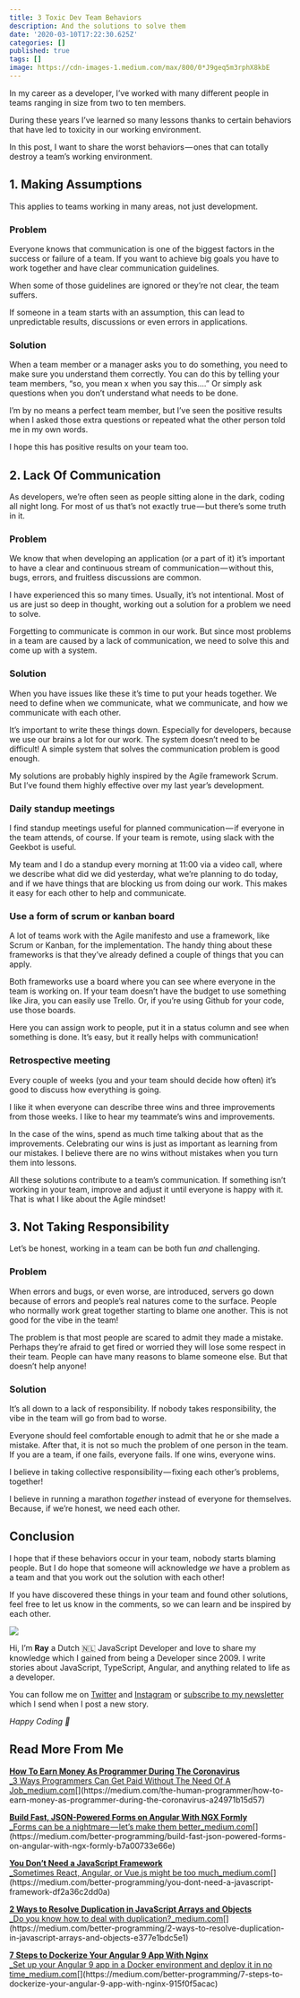 ```yaml
---
title: 3 Toxic Dev Team Behaviors
description: And the solutions to solve them
date: '2020-03-10T17:22:30.625Z'
categories: []
published: true
tags: []
image: https://cdn-images-1.medium.com/max/800/0*J9geq5m3rphX8kbE
---
```


In my career as a developer, I’ve worked with many different people in teams ranging in size from two to ten members.

During these years I’ve learned so many lessons thanks to certain behaviors that have led to toxicity in our working environment.

In this post, I want to share the worst behaviors — ones that can totally destroy a team’s working environment.

## **1\. Making Assumptions**

This applies to teams working in many areas, not just development.

### **Problem**

Everyone knows that communication is one of the biggest factors in the success or failure of a team. If you want to achieve big goals you have to work together and have clear communication guidelines.

When some of those guidelines are ignored or they’re not clear, the team suffers.

If someone in a team starts with an assumption, this can lead to unpredictable results, discussions or even errors in applications.

### **Solution**

When a team member or a manager asks you to do something, you need to make sure you understand them correctly. You can do this by telling your team members, “so, you mean x when you say this….” Or simply ask questions when you don’t understand what needs to be done.

I’m by no means a perfect team member, but I’ve seen the positive results when I asked those extra questions or repeated what the other person told me in my own words.

I hope this has positive results on your team too.

## **2\. Lack Of Communication**

As developers, we’re often seen as people sitting alone in the dark, coding all night long. For most of us that’s not exactly true — but there’s some truth in it.

### **Problem**

We know that when developing an application (or a part of it) it’s important to have a clear and continuous stream of communication — without this, bugs, errors, and fruitless discussions are common.

I have experienced this so many times. Usually, it’s not intentional. Most of us are just so deep in thought, working out a solution for a problem we need to solve.

Forgetting to communicate is common in our work. But since most problems in a team are caused by a lack of communication, we need to solve this and come up with a system.

### **Solution**

When you have issues like these it’s time to put your heads together. We need to define when we communicate, what we communicate, and how we communicate with each other.

It’s important to write these things down. Especially for developers, because we use our brains a lot for our work. The system doesn’t need to be difficult! A simple system that solves the communication problem is good enough.

My solutions are probably highly inspired by the Agile framework Scrum. But I’ve found them highly effective over my last year’s development.

### **Daily standup meetings**

I find standup meetings useful for planned communication — if everyone in the team attends, of course. If your team is remote, using slack with the Geekbot is useful.

My team and I do a standup every morning at 11:00 via a video call, where we describe what did we did yesterday, what we’re planning to do today, and if we have things that are blocking us from doing our work. This makes it easy for each other to help and communicate.

### **Use a form of scrum or kanban board**

A lot of teams work with the Agile manifesto and use a framework, like Scrum or Kanban, for the implementation. The handy thing about these frameworks is that they’ve already defined a couple of things that you can apply.

Both frameworks use a board where you can see where everyone in the team is working on. If your team doesn’t have the budget to use something like Jira, you can easily use Trello. Or, if you’re using Github for your code, use those boards.

Here you can assign work to people, put it in a status column and see when something is done. It’s easy, but it really helps with communication!

### **Retrospective meeting**

Every couple of weeks (you and your team should decide how often) it’s good to discuss how everything is going.

I like it when everyone can describe three wins and three improvements from those weeks. I like to hear my teammate’s wins and improvements.

In the case of the wins, spend as much time talking about that as the improvements. Celebrating our wins is just as important as learning from our mistakes. I believe there are no wins without mistakes when you turn them into lessons.

All these solutions contribute to a team’s communication. If something isn’t working in your team, improve and adjust it until everyone is happy with it. That is what I like about the Agile mindset!

## **3\. Not Taking Responsibility**

Let’s be honest, working in a team can be both fun _and_ challenging.

### **Problem**

When errors and bugs, or even worse, are introduced, servers go down because of errors and people’s real natures come to the surface. People who normally work great together starting to blame one another. This is not good for the vibe in the team!

The problem is that most people are scared to admit they made a mistake. Perhaps they’re afraid to get fired or worried they will lose some respect in their team. People can have many reasons to blame someone else. But that doesn’t help anyone!

### **Solution**

It’s all down to a lack of responsibility. If nobody takes responsibility, the vibe in the team will go from bad to worse.

Everyone should feel comfortable enough to admit that he or she made a mistake. After that, it is not so much the problem of one person in the team. If you are a team, if one fails, everyone fails. If one wins, everyone wins.

I believe in taking collective responsibility — fixing each other’s problems, together!

I believe in running a marathon _together_ instead of everyone for themselves. Because, if we’re honest, we need each other.

## **Conclusion**

I hope that if these behaviors occur in your team, nobody starts blaming people. But I do hope that someone will acknowledge _we_ have a problem as a team and that you work out the solution with each other!

If you have discovered these things in your team and found other solutions, feel free to let us know in the comments, so we can learn and be inspired by each other.

![](https://cdn-images-1.medium.com/max/800/1*0fLVc6GjamTuPR79Cqce4Q.png)

Hi, I’m **Ray** a Dutch 🇳🇱 JavaScript Developer and love to share my knowledge which I gained from being a Developer since 2009. I write stories about JavaScript, TypeScript, Angular, and anything related to life as a developer.

You can follow me on [Twitter](https://twitter.com/devbyrayray) and [Instagram](https://www.instagram.com/devbyrayray/) or [subscribe to my newsletter](https://buttondown.email/devbyrayray) which I send when I post a new story.

_Happy Coding 🚀_

## Read More From Me

[**How To Earn Money As Programmer During The Coronavirus**  
_3 Ways Programmers Can Get Paid Without The Need Of A Job_medium.com](https://medium.com/the-human-programmer/how-to-earn-money-as-programmer-during-the-coronavirus-a24971b15d57 "https://medium.com/the-human-programmer/how-to-earn-money-as-programmer-during-the-coronavirus-a24971b15d57")[](https://medium.com/the-human-programmer/how-to-earn-money-as-programmer-during-the-coronavirus-a24971b15d57)

[**Build Fast, JSON-Powered Forms on Angular With NGX Formly**  
_Forms can be a nightmare — let’s make them better_medium.com](https://medium.com/better-programming/build-fast-json-powered-forms-on-angular-with-ngx-formly-b7a00733e66e "https://medium.com/better-programming/build-fast-json-powered-forms-on-angular-with-ngx-formly-b7a00733e66e")[](https://medium.com/better-programming/build-fast-json-powered-forms-on-angular-with-ngx-formly-b7a00733e66e)

[**You Don’t Need a JavaScript Framework**  
_Sometimes React, Angular, or Vue.js might be too much_medium.com](https://medium.com/better-programming/you-dont-need-a-javascript-framework-df2a36c2dd0a "https://medium.com/better-programming/you-dont-need-a-javascript-framework-df2a36c2dd0a")[](https://medium.com/better-programming/you-dont-need-a-javascript-framework-df2a36c2dd0a)

[**2 Ways to Resolve Duplication in JavaScript Arrays and Objects**  
_Do you know how to deal with duplication?_medium.com](https://medium.com/better-programming/2-ways-to-resolve-duplication-in-javascript-arrays-and-objects-e377e1bdc5e1 "https://medium.com/better-programming/2-ways-to-resolve-duplication-in-javascript-arrays-and-objects-e377e1bdc5e1")[](https://medium.com/better-programming/2-ways-to-resolve-duplication-in-javascript-arrays-and-objects-e377e1bdc5e1)

[**7 Steps to Dockerize Your Angular 9 App With Nginx**  
_Set up your Angular 9 app in a Docker environment and deploy it in no time_medium.com](https://medium.com/better-programming/7-steps-to-dockerize-your-angular-9-app-with-nginx-915f0f5acac "https://medium.com/better-programming/7-steps-to-dockerize-your-angular-9-app-with-nginx-915f0f5acac")[](https://medium.com/better-programming/7-steps-to-dockerize-your-angular-9-app-with-nginx-915f0f5acac)